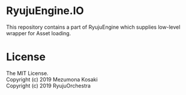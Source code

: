 # RyujuEngine.IO
This repository contains a part of RyujuEngine which supplies low-level wrapper for Asset loading.

# License
The MIT License.  
Copyright (c) 2019 Mezumona Kosaki  
Copyright (c) 2019 RyujuOrchestra  
